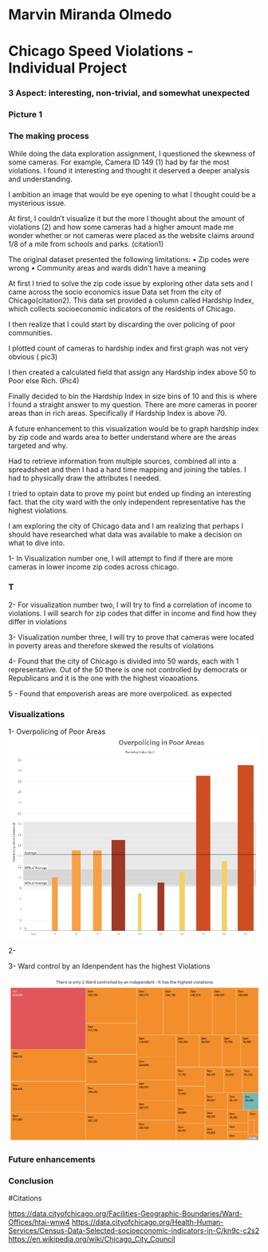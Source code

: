 # Marvin Miranda Olmedo
# Chicago Speed Violations - Individual Project
### 3 Aspect:  interesting, non-trivial, and somewhat unexpected 

### Picture 1


### The making process



While doing the data exploration assignment, I questioned the skewness of some cameras. For example, Camera ID 149 (1) had by far the most violations. I found it interesting and thought it deserved a deeper analysis and understanding. 

I ambition an image that would be eye opening to what I thought could be a mysterious issue.

At first, I couldn’t visualize it but the more I thought about the amount of violations (2) and how some cameras had a higher amount made me wonder whether or not cameras were placed as the website claims around 1/8 of a mile from schools and parks. (citation1)

The original dataset presented the following limitations:
•	Zip codes were wrong
•	Community areas and wards didn’t have a meaning

At first I tried to solve the zip code issue by exploring other data sets and I came across the socio economics issue Data set from the city of Chicago(citation2). This data set provided a column called Hardship Index, which collects socioeconomic indicators of the residents of Chicago.

I then realize that I could start by discarding the over policing of poor communities.

I plotted count of cameras to hardship index and first graph was not very obvious ( pic3)

I then created a calculated field that assign any Hardship index above 50 to Poor else Rich. (Pic4)

Finally decided to bin the Hardship Index in size bins of 10 and this is where I found a straight answer to my question. There are more cameras in poorer areas than in rich areas. Specifically if Hardship Index is above 70.

A future enhancement to this visualization would be to graph hardship index by zip code and wards area to better understand where are the areas targeted and why.





Had to retrieve information from multiple sources, combined all into a spreadsheet and then I had a hard time mapping and joining the tables. I had to physically draw the attributes I needed.

I tried to optain data to prove my point but ended up finding an interesting fact. that the city ward with the only independent representative has the highest violations.

I am exploring the city of Chicago data and I am realizing that perhaps I should have researched what data was available to make a decision on what to dive into.

1- In Visualization number one, I will attempt to find if there are more cameras in lower income zip codes across chicago.
 
### T
 

2- For visualization number two, I will try to find a correlation of income to violations. I will search for zip codes that differ in income and find how they differ in violations

3- Visualization number three, I will try to prove that cameras were located in poverty areas and therefore skewed the results of violations

4- Found that the city of Chicago is divided into 50 wards, each with 1 representative. Out of the 50 there is one not controlled by democrats or Republicans and it is the one with the highest vioaoations.

5 - Found that empoverish areas are more overpoliced. as expected






### Visualizations

1- Overpolicing of Poor Areas
![Viz1](https://github.com/Marvin510/ChicagoSpeedViolations/blob/master/Images/Overpolicing.png)


2-


3- Ward control by an Idenpendent has the highest Violations

![Viz3](https://github.com/Marvin510/ChicagoSpeedViolations/blob/master/Images/Independent.png)




### Future enhancements


### Conclusion



#Citations

https://data.cityofchicago.org/Facilities-Geographic-Boundaries/Ward-Offices/htai-wnw4
https://data.cityofchicago.org/Health-Human-Services/Census-Data-Selected-socioeconomic-indicators-in-C/kn9c-c2s2
https://en.wikipedia.org/wiki/Chicago_City_Council
